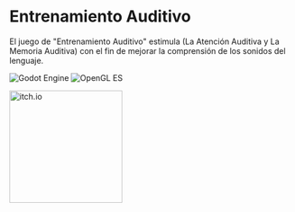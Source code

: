 # Entrenamiento Auditivo

El juego de "Entrenamiento Auditivo" estimula (La Atención Auditiva y La Memoria Auditiva) con el fin de mejorar la comprensión de los sonidos del lenguaje.

![Godot Engine](https://img.shields.io/badge/Godot%20Engine-v3.2.1-blue)
![OpenGL ES](https://img.shields.io/badge/OpenGL%20ES-v3.0-blue)

<p align="left">
  <a href="https://laloinsane.itch.io/entrenamiento-auditivo" target="_blank">
    <img src="https://gist.githubusercontent.com/laloinsane/30c878ad6e235ef6e1045897b1ecf13c/raw/727503c1bc8a549f2618d765b054d5aec1a26152/itch-badge-color.svg" alt="itch.io" width="200">
  </a>
</p>
